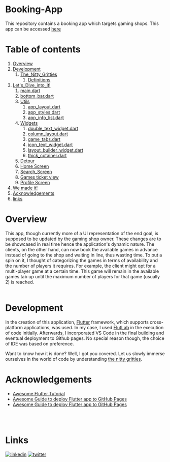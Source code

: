 # Booking-App
This repository contains a booking app which targets gaming shops. This app can be accessed [here](https://kaburaj.github.io/Booking-App)
# Table of contents
1. [Overview](#Overview)
2. [Development](#Development)
    1. [The_Nitty_Gritties](https://github.com/KaburaJ/Booking-App/blob/main/definitions.md)
        1. [Definitions](https://github.com/KaburaJ/Booking-App/blob/main/definitions.md#definitions)
3. [Let's_Dive_into_it!](https://github.com/KaburaJ/Booking-App/blob/main/definitions.md#the-nitty-gritties)
    1. [main.dart](https://github.com/KaburaJ/Booking-App/blob/main/main_dart.md)
    2. [bottom_bar.dart](https://github.com/KaburaJ/Booking-App/blob/main/bottom_bar.md)
    3. [Utils](https://github.com/KaburaJ/Booking-App/blob/main/Utils.md#utils)
        1. [app_layout.dart](https://github.com/KaburaJ/Booking-App/blob/main/Utils.md#app_layoutdart)
        2. [app_styles.dart](https://github.com/KaburaJ/Booking-App/blob/main/Utils.md#app_stylesdart)
        3. [app_info_list.dart](https://github.com/KaburaJ/Booking-App/blob/main/Utils.md#app_info_list)
    5. [Widgets](https://github.com/KaburaJ/Booking-App/blob/main/widgets.md#widgets)
        1. [double_text_widget.dart](https://github.com/KaburaJ/Booking-App/blob/main/widgets.md#double_text_widgetdart)
        2. [column_layout.dart](https://github.com/KaburaJ/Booking-App/blob/main/widgets.md#column_layoutdart)
        3. [game_tabs.dart](https://github.com/KaburaJ/Booking-App/blob/main/widgets.md#game_tabsdart)
        4. [icon_text_widget.dart](https://github.com/KaburaJ/Booking-App/blob/main/widgets.md#icon_text_widgetdart)
        5. [layout_builder_widget.dart](https://github.com/KaburaJ/Booking-App/blob/main/widgets.md#layout_builder_widgetdart)
        6. [thick_cotainer.dart](https://github.com/KaburaJ/Booking-App/blob/main/widgets.md#thick_containerdart)
    6. [Detour](https://github.com/KaburaJ/Booking-App/blob/main/detour.md)
    7. [Home Screen](https://github.com/KaburaJ/Booking-App/blob/main/home_screen.md)
    8. [Search_Screen](https://github.com/KaburaJ/Booking-App/blob/main/search_screen.md)
    9. [Games ticket view](https://github.com/KaburaJ/Booking-App/blob/main/README.md#games-ticket-view)
    10. [Profile Screen](https://github.com/KaburaJ/Booking-App/blob/main/profile_screen.md)
5. [We made it!](https://github.com/KaburaJ/Booking-App/blob/main/LastButNotLeast.md)
5. [Acknowledgements](#Acknowledgements)
5. [links](#links)

# Overview
This app, though currently more of a UI representation of the end goal, is supposed to be updated by the gaming shop owner. These changes are to be showcased in real time hence the application's dynamic nature. The clients, on the other hand, can now book the available games in advance instead of going to the shop and waiting in line, thus wasting time. To put a spin on it, I thought of categorizing the games in terms of availability and the number of players it requires. For example, the client might opt for a multi-player game at a certain time. This game will remain in the available games tab up until the maximum number of players for that game (usually 2) is reached.  
</br>
 

# Development
In the creation of this application, [Flutter](https://www.geeksforgeeks.org/what-is-flutter/) framework, which supports cross-platform applications, was used. In my case, I used [FlutLab](https://flutlab.io/) in the execution of code initially. Afterwards, I incorporated VS Code in the final building and eventual deployment to Github pages. No special reason though, the choice of IDE was based on preference.
</br>

Want to know how it is done? Well, I got you covered. Let us slowly immerse ourselves in the world of code by understanding [the nitty gritties](https://github.com/KaburaJ/Booking-App/blob/main/definitions.md).

# Acknowledgements
 - [Awesome Flutter Tutorial](https://www.youtube.com/watch?v=71AsYo2q_0Y)
 - [Awesome Guide to deploy Flutter app to GitHub Pages](https://github.com/matiassingers/awesome-readme)
 - [Awesome Guide to deploy Flutter app to GitHub Pages](https://maheshmnj.medium.com/deploying-your-flutter-webapp-to-github-pages-111ff9e5cbc9)
</br>
</br>

# Links

[![linkedin](https://img.shields.io/badge/linkedin-0A66C2?style=for-the-badge&logo=linkedin&logoColor=white)](https://www.linkedin.com/joan-kabura)
[![twitter](https://img.shields.io/badge/twitter-1DA1F2?style=for-the-badge&logo=twitter&logoColor=white)](https://twitter.com/JoanKabura_)

